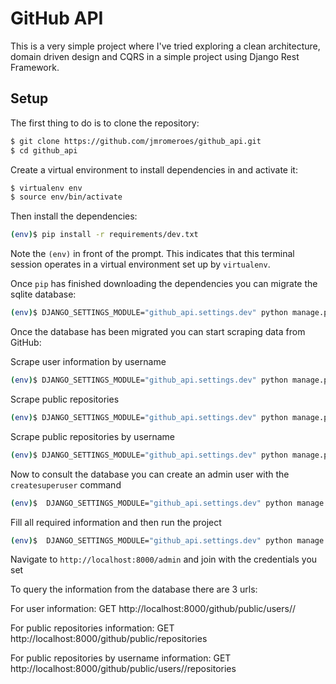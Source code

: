 # GitHub API
This is a very simple project where I've tried exploring a clean architecture, domain driven design and CQRS in a simple project using Django Rest Framework.

## Setup

The first thing to do is to clone the repository:

```sh
$ git clone https://github.com/jmromeroes/github_api.git
$ cd github_api
```

Create a virtual environment to install dependencies in and activate it:

```sh
$ virtualenv env
$ source env/bin/activate
```

Then install the dependencies:

```sh
(env)$ pip install -r requirements/dev.txt
```
Note the `(env)` in front of the prompt. This indicates that this terminal
session operates in a virtual environment set up by `virtualenv`.

Once `pip` has finished downloading the dependencies you can migrate the sqlite database:
```sh
(env)$ DJANGO_SETTINGS_MODULE="github_api.settings.dev" python manage.py migrate
```

Once the database has been migrated you can start scraping data from GitHub:

Scrape user information by username
```sh
(env)$ DJANGO_SETTINGS_MODULE="github_api.settings.dev" python manage.py scrape_user_information <username>
```

Scrape public repositories
```sh
(env)$ DJANGO_SETTINGS_MODULE="github_api.settings.dev" python manage.py scrape_repositories
```

Scrape public repositories by username
```sh
(env)$ DJANGO_SETTINGS_MODULE="github_api.settings.dev" python manage.py scrape_repositories_by_username <username>
```

Now to consult the database you can create an admin user with the `createsuperuser` command

```sh
(env)$  DJANGO_SETTINGS_MODULE="github_api.settings.dev" python manage.py createsuperuser
```

Fill all required information and then run the project
```sh
(env)$  DJANGO_SETTINGS_MODULE="github_api.settings.dev" python manage.py createsuperuser
```

Navigate to `http://localhost:8000/admin` and join with the credentials you set

To query the information from the database there are 3 urls:

For user information:
GET http://localhost:8000/github/public/users/<username>/

For public repositories information:
GET http://localhost:8000/github/public/repositories

For public repositories by username information:
GET http://localhost:8000/github/public/users/<username>/repositories
